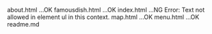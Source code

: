 about.html      ...OK
famousdish.html ...OK
index.html      ...NG   Error: Text not allowed in element ul in this context.
map.html        ...OK
menu.html       ...OK
readme.md       